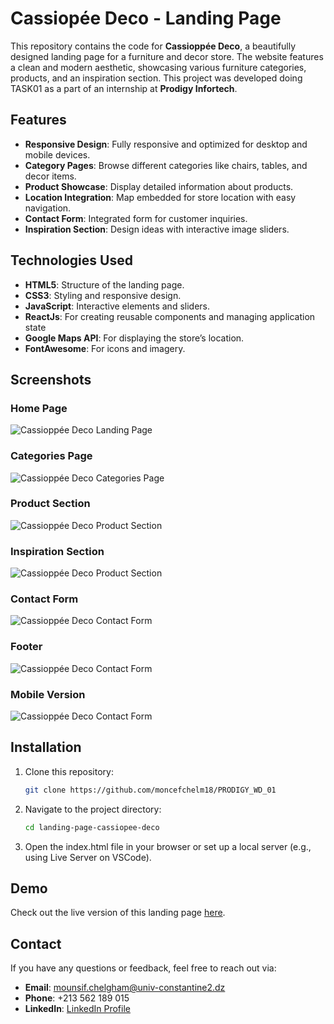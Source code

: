 # Cassiopée Deco - Landing Page

This repository contains the code for **Cassioppée Deco**, a beautifully designed landing page for a furniture and decor store. The website features a clean and modern aesthetic, showcasing various furniture categories, products, and an inspiration section. This project was developed doing TASK01 as a part of an internship at **Prodigy Infortech**.

## Features

- **Responsive Design**: Fully responsive and optimized for desktop and mobile devices.
- **Category Pages**: Browse different categories like chairs, tables, and decor items.
- **Product Showcase**: Display detailed information about products.
- **Location Integration**: Map embedded for store location with easy navigation.
- **Contact Form**: Integrated form for customer inquiries.
- **Inspiration Section**: Design ideas with interactive image sliders.

## Technologies Used

- **HTML5**: Structure of the landing page.
- **CSS3**: Styling and responsive design.
- **JavaScript**: Interactive elements and sliders.
- **ReactJs**: For creating reusable components and managing application state
- **Google Maps API**: For displaying the store’s location.
- **FontAwesome**: For icons and imagery.

## Screenshots

### Home Page
![Cassioppée Deco Landing Page](screenshots/home.png)

### Categories Page
![Cassioppée Deco Categories Page](screenshots/categories.png)

### Product Section
![Cassioppée Deco Product Section](screenshots/products.png)

### Inspiration Section
![Cassioppée Deco Product Section](screenshots/inspiration.png)

### Contact Form
![Cassioppée Deco Contact Form](screenshots/contact.png)

### Footer 
![Cassioppée Deco Contact Form](screenshots/footer.png)

### Mobile Version 
![Cassioppée Deco Contact Form](screenshots/mobile.png)


## Installation

1. Clone this repository:

   ```bash
   git clone https://github.com/moncefchelm18/PRODIGY_WD_01

2. Navigate to the project directory:

   ```bash
   cd landing-page-cassiopee-deco

3. Open the index.html file in your browser or set up a local server (e.g., using Live Server on VSCode).

## Demo
Check out the live version of this landing page [here](https://moncefchelm18.github.io/PRODIGY_WD_01/).

## Contact

If you have any questions or feedback, feel free to reach out via:

- **Email**: mounsif.chelgham@univ-constantine2.dz
- **Phone**: +213 562 189 015
- **LinkedIn**: [LinkedIn Profile](https://www.linkedin.com/in/mounsif-chelgham-b94202289/)



